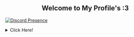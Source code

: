 <h2 align="center"><b>Welcome to My Profile's :3</b></h2>

[![Discord Presence](https://lanyard.cnrad.dev/api/864830171635122198)](https://discord.com/users/864830171635122198)

<details>
  <summary>Click Here!</summary>
</details>
